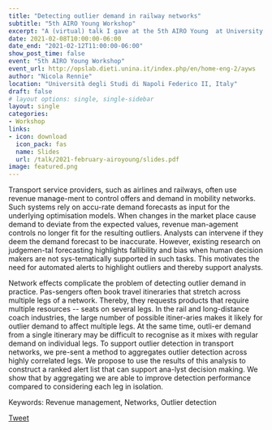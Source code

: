 ```yaml
---
title: "Detecting outlier demand in railway networks"
subtitle: "5th AIRO Young Workshop"
excerpt: "A (virtual) talk I gave at the 5th AIRO Young  at University of West Attica, Greece."
date: 2021-02-08T10:00:00-06:00
date_end: "2021-02-12T11:00:00-06:00"
show_post_time: false
event: "5th AIRO Young Workshop"
event_url: http://opslab.dieti.unina.it/index.php/en/home-eng-2/ayws
author: "Nicola Rennie"
location: "Università degli Studi di Napoli Federico II, Italy"
draft: false
# layout options: single, single-sidebar
layout: single
categories:
- Workshop
links:
- icon: download
  icon_pack: fas
  name: Slides
  url: /talk/2021-february-airoyoung/slides.pdf
image: featured.png
---
```


Transport service providers, such as airlines and railways, often use revenue manage-ment to control offers and demand in mobility networks. Such systems rely on accu-rate demand forecasts as input for the underlying optimisation models. When changes in the market place cause demand to deviate from the expected values, revenue man-agement controls no longer fit for the resulting outliers. Analysts can intervene if they deem the demand forecast to be inaccurate. However, existing research on judgemen-tal forecasting highlights fallibility and bias when human decision makers are not sys-tematically supported in such tasks. This motivates the need for automated alerts to highlight outliers and thereby support analysts. 

Network effects complicate the problem of detecting outlier demand in practice. Pas-sengers often book travel itineraries that stretch across multiple legs of a network. Thereby, they requests products that require multiple resources -- seats on several legs. In the rail and long-distance coach industries, the large number of possible itiner-aries makes it likely for outlier demand to affect multiple legs. At the same time, outli-er demand from a single itinerary may be difficult to recognise as it mixes with regular demand on individual legs. To support outlier detection in transport networks, we pre-sent a method to aggregates outlier detection across highly correlated legs. We propose to use the results of this analysis to construct a ranked alert list that can support ana-lyst decision making. We show that by aggregating we are able to improve detection performance compared to considering each leg in isolation. 

Keywords: Revenue management, Networks, Outlier detection

<a class="twitter-share-button"
  href="https://twitter.com/intent/tweet"
  data-size="large">
Tweet</a>
